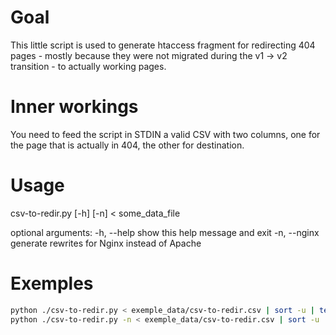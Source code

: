 # Goal
This little script is used to generate htaccess fragment for redirecting 404 pages - mostly because they were not migrated during the v1 -> v2 transition -
to actually working pages.

# Inner workings
You need to feed the script in STDIN a valid CSV with two columns, one for the page that is actually in 404, the other for destination.

# Usage
csv-to-redir.py [-h] [-n] < some_data_file

optional arguments:
  -h, --help   show this help message and exit
  -n, --nginx  generate rewrites for Nginx instead of Apache

# Exemples
```bash
python ./csv-to-redir.py < exemple_data/csv-to-redir.csv | sort -u | tee apache-config-fragment
python ./csv-to-redir.py -n < exemple_data/csv-to-redir.csv | sort -u | tee nginx-config-fragment
```

